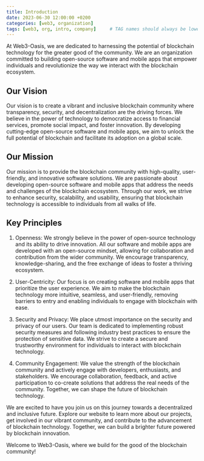 ```yaml
---
title: Introduction
date: 2023-06-30 12:00:00 +0200
categories: [web3, organization]
tags: [web3, org, intro, company]     # TAG names should always be lowercase
---
```



At Web3-Oasis, we are dedicated to harnessing the potential of blockchain technology for the greater good of the community. We are an organization committed to building open-source software and mobile apps that empower individuals and revolutionize the way we interact with the blockchain ecosystem.

## Our Vision
Our vision is to create a vibrant and inclusive blockchain community where transparency, security, and decentralization are the driving forces. We believe in the power of technology to democratize access to financial services, promote social impact, and foster innovation. By developing cutting-edge open-source software and mobile apps, we aim to unlock the full potential of blockchain and facilitate its adoption on a global scale.

## Our Mission
Our mission is to provide the blockchain community with high-quality, user-friendly, and innovative software solutions. We are passionate about developing open-source software and mobile apps that address the needs and challenges of the blockchain ecosystem. Through our work, we strive to enhance security, scalability, and usability, ensuring that blockchain technology is accessible to individuals from all walks of life.

## Key Principles

1. Openness: We strongly believe in the power of open-source technology and its ability to drive innovation. All our software and mobile apps are developed with an open-source mindset, allowing for collaboration and contribution from the wider community. We encourage transparency, knowledge-sharing, and the free exchange of ideas to foster a thriving ecosystem.

2. User-Centricity: Our focus is on creating software and mobile apps that prioritize the user experience. We aim to make the blockchain technology more intuitive, seamless, and user-friendly, removing barriers to entry and enabling individuals to engage with blockchain with ease.

3. Security and Privacy: We place utmost importance on the security and privacy of our users. Our team is dedicated to implementing robust security measures and following industry best practices to ensure the protection of sensitive data. We strive to create a secure and trustworthy environment for individuals to interact with blockchain technology.

4. Community Engagement: We value the strength of the blockchain community and actively engage with developers, enthusiasts, and stakeholders. We encourage collaboration, feedback, and active participation to co-create solutions that address the real needs of the community. Together, we can shape the future of blockchain technology.

We are excited to have you join us on this journey towards a decentralized and inclusive future. Explore our website to learn more about our projects, get involved in our vibrant community, and contribute to the advancement of blockchain technology. Together, we can build a brighter future powered by blockchain innovation.

Welcome to Web3-Oasis, where we build for the good of the blockchain community!